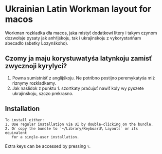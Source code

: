 # Ukrainian Latin Workman layout for macos

   Workman rozkladka dła macos, jaka mistyť dodatkowi litery i takym czynom dozwołaje
   pysaty jak anhłijśkoju, tak i ukrajinśkoju z vykorystańńam abecadło (abetky Lozynśkoho).

## Czomy ja maju korystuwatyśa latynkoju zamisť zwycznoji kyrylyci?

   1. Powna sumistniśť z anglijśkoju. Ne potribno postijno peremykatyśa miż riznymy rozkladkamy.
   2. Jak naslidok z punktu 1. szortkaty praćujuť nawiť koly wy pyszete ukrajinśkoju,
      szczo prekrasno.

## Installation
    To install either:
    1. Use regular installation via UI by double-clicking on the bundle.
    2. Or copy the bundle to `~/Library/Keyboard\ Layouts` or its equivalent
       for a single-user installation.

   Extra keys can be accessed by pressing `⌥`.
